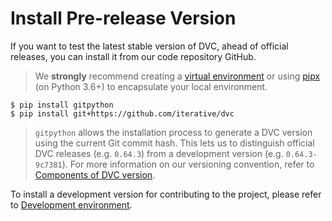 # Install Pre-release Version

If you want to test the latest stable version of DVC, ahead of official
releases, you can install it from our code repository GitHub.

> We **strongly** recommend creating a
> [virtual environment](https://packaging.python.org/tutorials/installing-packages/#creating-virtual-environments)
> or using
> [pipx](https://packaging.python.org/guides/installing-stand-alone-command-line-tools/)
> (on Python 3.6+) to encapsulate your local environment.

```dvc
$ pip install gitpython
$ pip install git+https://github.com/iterative/dvc
```

> `gitpython` allows the installation process to generate a DVC version using
> the current Git commit hash. This lets us to distinguish official DVC releases
> (e.g. `0.64.3`) from a development version (e.g. `0.64.3-9c7381`). For more
> information on our versioning convention, refer to
> [Components of DVC version](/doc/command-reference/version#components-of-dvc-version).

To install a development version for contributing to the project, please refer
to
[Development environment](/doc/user-guide/contributing/core#development-environment).
